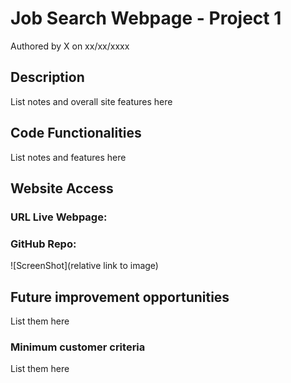 # Job Search Webpage - Project 1

Authored by X on xx/xx/xxxx

## Description

List notes and overall site features here<br />

## Code Functionalities

List notes and features here<br />

## Website Access

### URL Live Webpage:

### GitHub Repo:

![ScreenShot](relative link to image)

## Future improvement opportunities

List them here<br />

### Minimum customer criteria

List them here<br />
